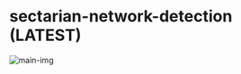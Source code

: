 # sectarian-network-detection (LATEST)

![main-img](https://github.com/hiyamgh/sectarian-network-detection/blob/master/IMG-20230714-WA0001.jpg)
